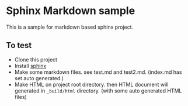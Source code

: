 Sphinx Markdown sample
======================
This is a sample for markdown based sphinx project.

To test
-------
 * Clone this project
 * Install [sphinx](http://sphinx-doc.org/)
 * Make some markdown files. see test.md and test2.md. (index.md has set auto generated.)
 * Make HTML on project root directory. then HTML document will generated in `_build/html` directory. (with some auto generated HTML files)
